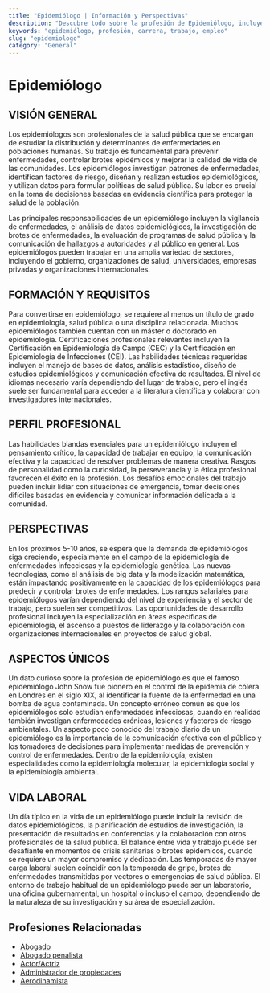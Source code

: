 ```yaml
---
title: "Epidemiólogo | Información y Perspectivas"
description: "Descubre todo sobre la profesión de Epidemiólogo, incluyendo responsabilidades, requisitos y oportunidades."
keywords: "epidemiólogo, profesión, carrera, trabajo, empleo"
slug: "epidemiologo"
category: "General"
---
```


# Epidemiólogo

## VISIÓN GENERAL

Los epidemiólogos son profesionales de la salud pública que se encargan de estudiar la distribución y determinantes de enfermedades en poblaciones humanas. Su trabajo es fundamental para prevenir enfermedades, controlar brotes epidémicos y mejorar la calidad de vida de las comunidades. Los epidemiólogos investigan patrones de enfermedades, identifican factores de riesgo, diseñan y realizan estudios epidemiológicos, y utilizan datos para formular políticas de salud pública. Su labor es crucial en la toma de decisiones basadas en evidencia científica para proteger la salud de la población.

Las principales responsabilidades de un epidemiólogo incluyen la vigilancia de enfermedades, el análisis de datos epidemiológicos, la investigación de brotes de enfermedades, la evaluación de programas de salud pública y la comunicación de hallazgos a autoridades y al público en general. Los epidemiólogos pueden trabajar en una amplia variedad de sectores, incluyendo el gobierno, organizaciones de salud, universidades, empresas privadas y organizaciones internacionales.

## FORMACIÓN Y REQUISITOS

Para convertirse en epidemiólogo, se requiere al menos un título de grado en epidemiología, salud pública o una disciplina relacionada. Muchos epidemiólogos también cuentan con un máster o doctorado en epidemiología. Certificaciones profesionales relevantes incluyen la Certificación en Epidemiología de Campo (CEC) y la Certificación en Epidemiología de Infecciones (CEI). Las habilidades técnicas requeridas incluyen el manejo de bases de datos, análisis estadístico, diseño de estudios epidemiológicos y comunicación efectiva de resultados. El nivel de idiomas necesario varía dependiendo del lugar de trabajo, pero el inglés suele ser fundamental para acceder a la literatura científica y colaborar con investigadores internacionales.

## PERFIL PROFESIONAL

Las habilidades blandas esenciales para un epidemiólogo incluyen el pensamiento crítico, la capacidad de trabajar en equipo, la comunicación efectiva y la capacidad de resolver problemas de manera creativa. Rasgos de personalidad como la curiosidad, la perseverancia y la ética profesional favorecen el éxito en la profesión. Los desafíos emocionales del trabajo pueden incluir lidiar con situaciones de emergencia, tomar decisiones difíciles basadas en evidencia y comunicar información delicada a la comunidad.

## PERSPECTIVAS

En los próximos 5-10 años, se espera que la demanda de epidemiólogos siga creciendo, especialmente en el campo de la epidemiología de enfermedades infecciosas y la epidemiología genética. Las nuevas tecnologías, como el análisis de big data y la modelización matemática, están impactando positivamente en la capacidad de los epidemiólogos para predecir y controlar brotes de enfermedades. Los rangos salariales para epidemiólogos varían dependiendo del nivel de experiencia y el sector de trabajo, pero suelen ser competitivos. Las oportunidades de desarrollo profesional incluyen la especialización en áreas específicas de epidemiología, el ascenso a puestos de liderazgo y la colaboración con organizaciones internacionales en proyectos de salud global.

## ASPECTOS ÚNICOS

Un dato curioso sobre la profesión de epidemiólogo es que el famoso epidemiólogo John Snow fue pionero en el control de la epidemia de cólera en Londres en el siglo XIX, al identificar la fuente de la enfermedad en una bomba de agua contaminada. Un concepto erróneo común es que los epidemiólogos solo estudian enfermedades infecciosas, cuando en realidad también investigan enfermedades crónicas, lesiones y factores de riesgo ambientales. Un aspecto poco conocido del trabajo diario de un epidemiólogo es la importancia de la comunicación efectiva con el público y los tomadores de decisiones para implementar medidas de prevención y control de enfermedades. Dentro de la epidemiología, existen especialidades como la epidemiología molecular, la epidemiología social y la epidemiología ambiental.

## VIDA LABORAL

Un día típico en la vida de un epidemiólogo puede incluir la revisión de datos epidemiológicos, la planificación de estudios de investigación, la presentación de resultados en conferencias y la colaboración con otros profesionales de la salud pública. El balance entre vida y trabajo puede ser desafiante en momentos de crisis sanitarias o brotes epidémicos, cuando se requiere un mayor compromiso y dedicación. Las temporadas de mayor carga laboral suelen coincidir con la temporada de gripe, brotes de enfermedades transmitidas por vectores o emergencias de salud pública. El entorno de trabajo habitual de un epidemiólogo puede ser un laboratorio, una oficina gubernamental, un hospital o incluso el campo, dependiendo de la naturaleza de su investigación y su área de especialización.
## Profesiones Relacionadas

- [Abogado](/profesiones/abogado/)
- [Abogado penalista](/profesiones/abogado-penalista/)
- [Actor/Actriz](/profesiones/actor-actriz/)
- [Administrador de propiedades](/profesiones/administrador-de-propiedades/)
- [Aerodinamista](/profesiones/aerodinamista/)

